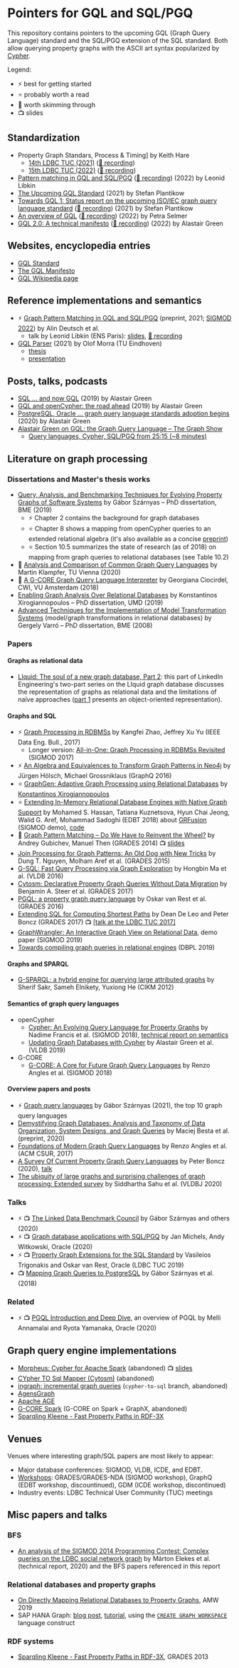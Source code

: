 # Pointers for GQL and SQL/PGQ

This repository contains pointers to the upcoming GQL (Graph Query Language) standard and the SQL/PGQ extension of the SQL standard.
Both allow querying property graphs with the ASCII art syntax popularized by [Cypher](https://en.wikipedia.org/wiki/Cypher_(query_language)).

Legend:

* :zap: best for getting started
* :star: probably worth a read
* :dizzy: worth skimming through
* :tv: slides

## Standardization

* Property Graph Standars, Process & Timing] by Keith Hare
  * [14th LDBC TUC (2021)](https://ldbcouncil.org/event/fourteenth-tuc-meeting/attachments/keith-hare-database-language-standards-structure-and-process-sql-pgq.pdf) ([:movie_camera: recording](https://www.youtube.com/watch?v=ZgFCuzods4g))
  * [15th LDBC TUC (2022)](https://ldbcouncil.org/event/fifteenth-tuc-meeting/attachments/keith-hare-property-graph-standards-process-and-timing.pdf) ([:movie_camera: recording](https://www.youtube.com/watch?v=xFVD3LWnKlc))
* [Pattern matching in GQL and SQL/PGQ](https://ldbcouncil.org/event/fifteenth-tuc-meeting/attachments/leonid-libkin-pattern-matching-in-gql-and-sql-pgq.pdf) ([:movie_camera: recording](https://www.youtube.com/watch?v=OvGsa0qLANE)) (2022) by Leonid Libkin
* [The Upcoming GQL Standard](https://zenodo.org/record/4903293) (2021) by Stefan Plantikow
* [Towards GQL 1: Status report on the upcoming ISO/IEC graph query language standard](https://ldbcouncil.org/event/fourteenth-tuc-meeting/attachments/stefan-plantikow-gql.pdf) ([:movie_camera: recording](https://www.youtube.com/watch?v=z0pN5NwKsgc)) (2021) by Stefan Plantikow
* [An overview of GQL](https://ldbcouncil.org/event/fifteenth-tuc-meeting/attachments/petra-selmer-towards-gql-v1-a-property-graph-query-language-standard.pdf) ([:movie_camera: recording](https://www.youtube.com/watch?v=tncf2FgyIyo)) (2022) by Petra Selmer
* [GQL 2.0: A technical manifesto](https://ldbcouncil.org/event/fifteenth-tuc-meeting/attachments/alastair-green-gql-2.0-a-technical-manifesto.pdf) ([:movie_camera: recording](https://www.youtube.com/watch?v=upIvpYy8C2g)) (2022) by Alastair Green 

## Websites, encyclopedia entries

* [GQL Standard](https://www.gqlstandards.org/)
* [The GQL Manifesto](https://gql.today/)
* [GQL Wikipedia page](https://en.wikipedia.org/wiki/GQL_Graph_Query_Language)

## Reference implementations and semantics

* :zap: [Graph Pattern Matching in GQL and SQL/PGQ](https://arxiv.org/pdf/2112.06217.pdf) (preprint, 2021; [SIGMOD 2022](https://dl.acm.org/doi/abs/10.1145/3514221.3526057)) by Alin Deutsch et al.
  * talk by Leonid Libkin (ENS Paris): [slides](https://ldbcouncil.org/event/fifteenth-tuc-meeting/attachments/leonid-libkin-pattern-matching-in-gql-and-sql-pgq.pdf), [:movie_camera: recording](https://youtu.be/OvGsa0qLANE)
* [GQL Parser](https://github.com/OlofMorra/GQL-parser) (2021) by Olof Morra (TU Eindhoven)
  * [thesis](https://github.com/OlofMorra/GQL-parser/blob/main/src/main/resources/report/A%20Semantics%20of%20GQL;%20a%20New%20Query%20Language%20forProperty%20Graphs%20Formalized.pdf)
  * [presentation](https://github.com/OlofMorra/GQL-parser/blob/main/src/main/resources/Presentation/Final_presentation_GQL.pdf)

## Posts, talks, podcasts

* [SQL ... and now GQL](https://www.linkedin.com/pulse/sql-now-gql-alastair-green/) (2019) by Alastair Green
* [GQL and openCypher: the road ahead](https://s3.amazonaws.com/artifacts.opencypher.org/website/ocim5/videos/oCIM5-day1-3+Alastair+Green+-+GQL+and+openCypher+(21min).mp4) (2019) by Alastair Green
* [PostgreSQL, Oracle ... graph query language standards adoption begins](https://www.linkedin.com/pulse/postgresql-oracle-graph-query-language-standards-adoption-green/) (2020) by Alastair Green
* [Alastair Green on GQL: the Graph Query Language – The Graph Show](https://www.youtube.com/watch?v=2sLTQQel4NM)
  * [Query languages, Cypher, SQL/PGQ from 25:15 (~8 minutes)](https://youtu.be/2sLTQQel4NM?t=1515)

## Literature on graph processing

### Dissertations and Master's thesis works

* [Query, Analysis, and Benchmarking Techniques for Evolving Property Graphs of Software Systems](https://szarnyasg.github.io/phd/szarnyasg-phd-dissertation.pdf) by Gábor Szárnyas – PhD dissertation, BME (2019)
  * :zap: Chapter 2 contains the background for graph databases
  * :star: Chapter 8 shows a mapping from openCypher queries to an extended relational algebra (it's also available as a concise [preprint](https://arxiv.org/pdf/1806.07344.pdf))
  * :star: Section 10.5 summarizes the state of research (as of 2018) on mapping from graph queries to relational databases (see Table 10.2) 
* :dizzy: [Analysis and Comparison of Common Graph Query Languages](https://repositum.tuwien.at/bitstream/20.500.12708/16615/2/Analysis%20and%20Comparison%20of%20Common%20Graph%20Query%20Languages.pdf) by Martin Klampfer, TU Vienna (2020)
* :dizzy: [A G-CORE Graph Query Language Interpreter](https://homepages.cwi.nl/~boncz/msc/2018-GeorgianaCiocirdel.pdf) by Georgiana Ciocirdel, CWI, VU Amsterdam (2018)
* [Enabling Graph Analysis Over Relational Databases](https://drum.lib.umd.edu/handle/1903/26047) by Konstantinos Xirogiannopoulos – PhD dissertation, UMD (2019)
* [Advanced Techniques for the Implementation of Model Transformation Systems](https://repozitorium.omikk.bme.hu/handle/10890/754?locale-attribute=en) (model/graph transformations in relational databases) by Gergely Varró – PhD dissertation, BME (2008)

### Papers

#### Graphs as relational data

* [LIquid: The soul of a new graph database, Part 2](https://engineering.linkedin.com/blog/2020/liquid--the-soul-of-a-new-graph-database--part-2): this part of LinkedIn Engineering's two-part series on the LIquid graph database discusses the representation of graphs as relational data and the limitations of naïve approaches ([part 1](https://engineering.linkedin.com/blog/2020/liquid-the-soul-of-a-new-graph-database-part-1) presents an object-oriented representation).

#### Graphs and SQL

* :zap: [Graph Processing in RDBMSs](http://sites.computer.org/debull/A17sept/p6.pdf) by Kangfei Zhao, Jeffrey Xu Yu (IEEE Data Eng. Bull., 2017)
  * Longer version: [All-in-One: Graph Processing in RDBMSs Revisited](https://dl.acm.org/doi/10.1145/3035918.3035943) (SIGMOD 2017)
* :zap: [An Algebra and Equivalences to Transform Graph Patterns in Neo4j](http://ceur-ws.org/Vol-1558/paper24.pdf) by Jürgen Hölsch, Michael Grossniklaus (GraphQ 2016)
* :star: [GraphGen: Adaptive Graph Processing using Relational Databases](https://event.cwi.nl/grades/2017/09-Xirogiannopoulos.pdf) by [Konstantinos Xirogiannopoulos](http://www.cs.umd.edu/~kostasx/)
* :star: [Extending In-Memory Relational Database Engines with Native Graph Support](https://openproceedings.org/2018/conf/edbt/paper-17.pdf) by Mohamed S. Hassan, Tatiana Kuznetsova, Hyun Chai Jeong, Walid G. Aref, Mohammad Sadoghi (EDBT 2018) about [GRFusion](https://dl.acm.org/doi/10.1145/3183713.3193541) (SIGMOD demo), [code](https://github.com/purduedb/GRFusion)
* :dizzy: [Graph Pattern Matching – Do We Have to Reinvent the Wheel?](https://event.cwi.nl/grades2014/08-gubichev.pdf) by Andrey Gubichev, Manuel Then (GRADES 2014) :tv: [slides](https://event.cwi.nl/grades2014/08-gubichev-slides.pdf)
* [Join Processing for Graph Patterns: An Old Dog with New Tricks](https://arxiv.org/pdf/1503.04169.pdf) by Dung T. Nguyen, Molham Aref et al. (GRADES 2015)
* [G-SQL: Fast Query Processing via Graph Exploration](http://www.vldb.org/pvldb/vol9/p900-ma.pdf) by Hongbin Ma et al. (VLDB 2016)
* [Cytosm: Declarative Property Graph Queries Without Data Migration](https://event.cwi.nl/grades/2017/04-Steer.pdf) by Benjamin A. Steer et al. (GRADES 2017)
* [PGQL: a property graph query language](https://event.cwi.nl/grades/2016/07-VanRest.pdf) by Oskar van Rest et al. (GRADES 2016)
* [Extending SQL for Computing Shortest Paths](https://ir.cwi.nl/pub/27563/27563.pdf) by Dean De Leo and Peter Boncz (GRADES 2017) :tv: [[talk at the LDBC TUC 2017]](https://ldbcouncil.org/event/ninth-tuc-meeting/attachments/59277315/75628546.pdf)
* [GraphWrangler: An Interactive Graph View on Relational Data](https://dl.acm.org/doi/abs/10.1145/3299869.3320232), demo paper (SIGMOD 2019)
* [Towards compiling graph queries in relational engines](https://dl.acm.org/doi/pdf/10.1145/3315507.3330200) (DBPL 2019)

#### Graphs and SPARQL

* [G-SPARQL: a hybrid engine for querying large attributed graphs](https://dl.acm.org/doi/10.1145/2396761.2396806) by Sherif Sakr, Sameh Elnikety, Yuxiong He (CIKM 2012)

#### Semantics of graph query languages

* openCypher
  * [Cypher: An Evolving Query Language for Property Graphs](http://homepages.inf.ed.ac.uk/libkin/papers/sigmod18.pdf) by Nadime Francis et al. (SIGMOD 2018), [technical report on semantics](https://arxiv.org/pdf/1802.09984.pdf)
  * [Updating Graph Databases with Cypher](http://www.vldb.org/pvldb/vol12/p2242-green.pdf) by Alastair Green et al. (VLDB 2019)
* G-CORE
  * [G-CORE: A Core for Future Graph Query Languages](https://arxiv.org/pdf/1712.01550.pdf) by Renzo Angles et al. (SIGMOD 2018)

#### Overview papers and posts

* :zap: [Graph query languages](https://szarnyasg.github.io/posts/graph-query-languages/) by Gábor Szárnyas (2021), the top 10 graph query languages
* [Demystifying Graph Databases: Analysis and Taxonomy of Data Organization, System Designs, and Graph Queries](https://arxiv.org/pdf/1910.09017.pdf) by Maciej Besta et al. (preprint, 2020)
* [Foundations of Modern Graph Query Languages](https://arxiv.org/pdf/1610.06264.pdf) by Renzo Angles et al. (ACM CSUR, 2017)
* [A Survey Of Current Property Graph Query Languages](https://homepages.cwi.nl/~boncz/job/gql-survey.pdf) by Peter Boncz (2020), [talk](https://www.youtube.com/watch?v=oJmuRM9xpdU)
* [The ubiquity of large graphs and surprising challenges of graph processing: Extended survey](https://link.springer.com/article/10.1007/s00778-019-00548-x) by Siddhartha Sahu et al. (VLDBJ 2020)

### Talks

* :zap: :tv: [The Linked Data Benchmark Council](https://docs.google.com/presentation/d/1oXKh94R4myUV5RvgeXn7OzhbveAn9Dg1Q4LlOkFrSko/) by Gábor Szárnyas and others (2020)
* :zap: :tv: [Graph database applications with SQL/PGQ](https://download.oracle.com/otndocs/products/spatial/pdf/AnD2020/AD_Develop_Graph_Apps_SQL_PGQ.pdf) by Jan Michels, Andy Witkowski, Oracle (2020)
* :zap: :tv: [Property Graph Extensions for the SQL Standard](https://ldbcouncil.org/event/twelfth-tuc-meeting/attachments/106233859/111706119.pdf) by Vasileios Trigonakis and Oskar van Rest, Oracle (LDBC TUC 2019)
* :tv: [Mapping Graph Queries to PostgreSQL](https://www.slideshare.net/szarnyasg/mapping-graph-queries-to-postgresql) by Gábor Szárnyas et al. (2018)

### Related

* :zap: :tv: [PGQL Introduction and Deep Dive](https://www.oracle.com/a/tech/docs/asktom-pgql-introduction-deep-dive.pdf), an overview of PGQL by Melli Annamalai and Ryota Yamanaka, Oracle (2020)

## Graph query engine implementations

* [Morpheus: Cypher for Apache Spark](https://github.com/opencypher/morpheus) (abandoned) :tv: [slides](https://www.slideshare.net/databricks/neo4j-morpheus-interweaving-documents-tables-and-and-graph-data-in-spark-with-alastair-green-and-mats-rydberg)
* [CYpher TO Sql Mapper (Cytosm)](https://github.com/cytosm/cytosm) (abandoned)
* [ingraph: incremental graph queries](http://github.com/ftsrg/ingraph) (`cypher-to-sql` branch, abandoned)
* [AgensGraph](https://github.com/bitnine-oss/agensgraph)
* [Apache AGE](https://age.apache.org/)
* [G-CORE Spark](https://github.com/ldbc/gcore-spark) (G-CORE on Spark + GraphX, abandoned)
* [Sparqling Kleene - Fast Property Paths in RDF-3X](https://event.cwi.nl/grades2013/14-gubichev.pdf)

## Venues

Venues where interesting graph/SQL papers are most likely to appear:
* Major database conferences: SIGMOD, VLDB, ICDE, and EDBT.
* [Workshops](https://www.google.com/maps/d/viewer?mid=19_fi4fV-3-PZkNWCCcmhU86ct2EZXbgo&ll=3.021282693104767%2C0&z=2): GRADES/GRADES-NDA (SIGMOD workshop), GraphQ (EDBT workshop, discountinued), GDM (ICDE workshop, discontinued)
* Industry events: LDBC Technical User Community (TUC) meetings

## Misc papers and talks

### BFS

* [An analysis of the SIGMOD 2014 Programming Contest: Complex queries on the LDBC social network graph](https://arxiv.org/pdf/2010.12243.pdf) by Márton Elekes et al. (technical report, 2020) and the BFS papers referenced in this report

### Relational databases and property graphs

* [On Directly Mapping Relational Databases to Property Graphs](http://ceur-ws.org/Vol-2369/short06.pdf), AMW 2019
* SAP HANA Graph: [blog post](https://blogs.sap.com/2020/04/27/create-graphs-on-sap-hana-cloud/), [tutorial](https://developers.sap.com/tutorials/hana-graph-overview-setup.html), using the [`CREATE GRAPH WORKSPACE`](https://help.sap.com/viewer/4fe29514fd584807ac9f2a04f6754767/2.0.03/en-US/e6e1c7e2b9064b05b26572808f941ec4.html) language construct

### RDF systems

* [Sparqling Kleene - Fast Property Paths in RDF-3X](https://event.cwi.nl/grades2013/14-gubichev.pdf), GRADES 2013
